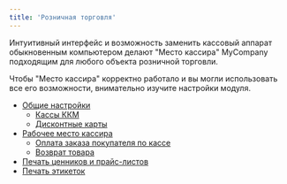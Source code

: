 ```yaml
---
title: 'Розничная торговля'
---
```


Интуитивный интерфейс и возможность заменить кассовый аппарат обыкновенным компьютером делают "Место кассира" MyCompany подходящим для любого объекта розничной торговли.

Чтобы "Место кассира" корректно работало и вы могли использовать все его возможности, внимательно изучите настройки модуля.

  

-   [Общие настройки](General_settings.md)
    -   [Кассы ККМ](Cash_registers.md)
    -   [Дисконтные карты](Discount_cards.md)
-   [Рабочее место кассира](POS.md)
    -   [Оплата заказа покупателя по кассе](Customer_order_paid_on_POS.md)
    -   [Возврат товара](Returns.md)
-   [Печать ценников и прайс-листов](Printing_price_tags_and_pricelists.md)
-   [Печать этикеток](Printing_labels.md)

  

  
